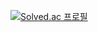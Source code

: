 [![Solved.ac 프로필](http://mazassumnida.wtf/api/v2/generate_badge?boj=hdcom37)](https://solved.ac/hdcom37)
